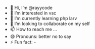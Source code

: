 - 👋 Hi, I’m @rayycode
- 👀 I’m interested in vsc
- 🌱 I’m currently learning php larv
- 💞️ I’m looking to collaborate on my self
- 📫 How to reach me ...
- 😄 Pronouns: better no to say
- ⚡ Fun fact: -

<!---
rayycode/rayycode is a ✨ special ✨ repository because its `README.md` (this file) appears on your GitHub profile.
You can click the Preview link to take a look at your changes.
--->
